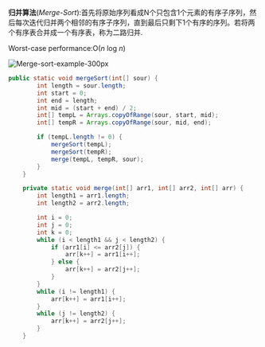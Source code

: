 **归并算法**(*Merge-Sort*):首先将原始序列看成N个只包含1个元素的有序子序列，然后每次迭代归并两个相邻的有序子序列，直到最后只剩下1个有序的序列。若将两个有序表合并成一个有序表，称为二路归并.

Worst-case performance:O(*n* log *n*)

![Merge-sort-example-300px](/home/q/Downloads/Merge-sort-example-300px.gif)



```java
public static void mergeSort(int[] sour) {
        int length = sour.length;
        int start = 0;
        int end = length;
        int mid = (start + end) / 2;
        int[] tempL = Arrays.copyOfRange(sour, start, mid);
        int[] tempR = Arrays.copyOfRange(sour, mid, end);

        if (tempL.length != 0) {
            mergeSort(tempL);
            mergeSort(tempR);
            merge(tempL, tempR, sour);
        }
    }

    private static void merge(int[] arr1, int[] arr2, int[] arr) {
        int length1 = arr1.length;
        int length2 = arr2.length;

        int i = 0;
        int j = 0;
        int k = 0;
        while (i < length1 && j < length2) {
            if (arr1[i] <= arr2[j]) {
                arr[k++] = arr1[i++];
            } else {
                arr[k++] = arr2[j++];
            }
        }
        while (i != length1) {
            arr[k++] = arr1[i++];
        }
        while (j != length2) {
            arr[k++] = arr2[j++];
        }
    }
```

​	